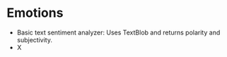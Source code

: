 # Emotions

<ul>
<li>Basic text sentiment analyzer:
Uses TextBlob and returns polarity and subjectivity.</li>

<li>X</li>
</ul>
